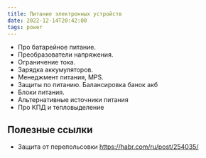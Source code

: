 ```yaml
---
title: Питание электронных устройств
date: 2022-12-14T20:42:00
tags: power
---
```


- Про батарейное питание. 
- Преобразователи напряжения. 
- Ограничение тока. 
- Зарядка аккумуляторов. 
- Менеджмент питания, MPS.
- Защиты по питанию. Балансировка банок акб
- Блоки питания. 
- Альтернативные источники питания
- Про КПД и тепловыделение

## Полезные ссылки
- Защита от перепольсовки <https://habr.com/ru/post/254035/>
